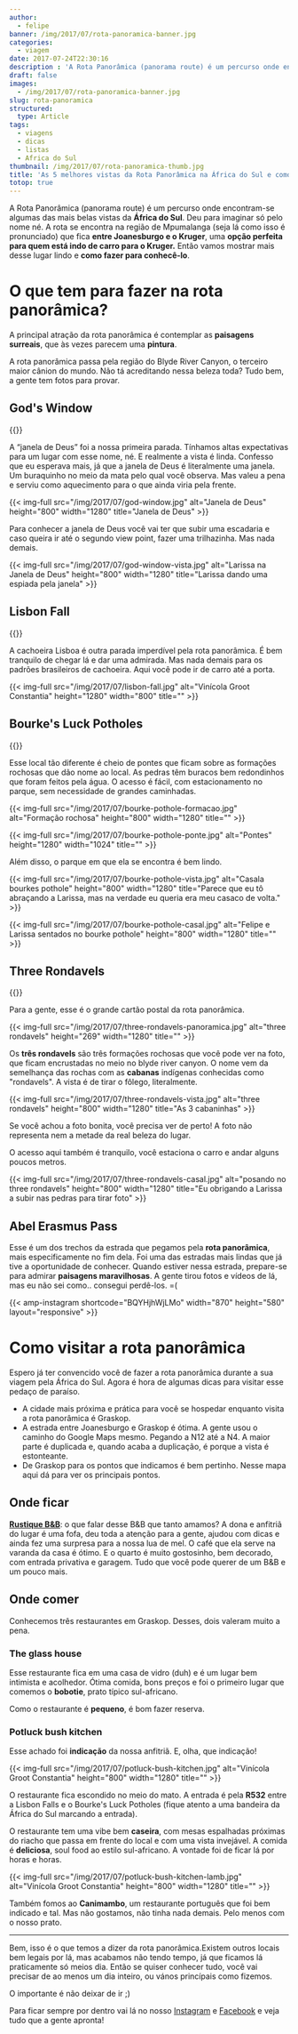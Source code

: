 ```yaml
---
author:
  - felipe
banner: /img/2017/07/rota-panoramica-banner.jpg
categories:
  - viagem
date: 2017-07-24T22:30:16
description : 'A Rota Panorâmica (panorama route) é um percurso onde encontram-se algumas das mais belas vistas da África do Sul. Aqui vamos mostrar as princípais vistas e dicas de como passear por lá.'
draft: false
images:
  - /img/2017/07/rota-panoramica-banner.jpg
slug: rota-panoramica
structured:
  type: Article
tags:
  - viagens
  - dicas
  - listas
  - Africa do Sul
thumbnail: /img/2017/07/rota-panoramica-thumb.jpg
title: 'As 5 melhores vistas da Rota Panorâmica na África do Sul e como aproveitá-las'
totop: true
---
```


A Rota Panorâmica (panorama route) é um percurso onde encontram-se algumas das mais belas vistas da **África do Sul**. Deu para imaginar só pelo nome né. A rota se encontra na região de Mpumalanga (seja lá como isso é pronunciado) que fica **entre Joanesburgo e o Kruger**, uma **opção perfeita para quem está indo de carro para o Kruger.** Então vamos mostrar mais desse lugar lindo e **como fazer para conhecê-lo**.

# O que tem para fazer na rota panorâmica?

A principal atração da rota panorâmica é contemplar as **paisagens surreais**, que às vezes parecem uma **pintura**.

A rota panorâmica passa pela região do Blyde River Canyon, o terceiro maior cânion do mundo. Não tá acreditando nessa beleza toda? Tudo bem, a gente tem fotos para provar.

## God's Window
{{<place work-time="Até as 17H" price="20 rands" visit-time="1 hora" >}}

A “janela de Deus” foi a nossa primeira parada. Tínhamos altas expectativas para um lugar com esse nome, né.
E realmente a vista é linda. Confesso que eu esperava mais, já que a janela de Deus é literalmente uma janela. Um buraquinho no meio da mata pelo qual você observa. Mas valeu a pena e serviu como aquecimento para o que ainda viria pela frente.

{{< img-full src="/img/2017/07/god-window.jpg" alt="Janela de Deus"  height="800" width="1280" title="Janela de Deus" >}}

Para conhecer a janela de Deus você vai ter que subir uma escadaria e caso queira ir até o segundo view point, fazer uma trilhazinha. Mas nada demais.

{{< img-full src="/img/2017/07/god-window-vista.jpg" alt="Larissa na Janela de Deus"  height="800" width="1280" title="Larissa dando uma espiada pela janela" >}}

## Lisbon Fall

{{<place work-time="Até as 17H" price="10 rands" visit-time="20 min" >}}

A cachoeira Lisboa é outra parada imperdível pela rota panorâmica. É bem tranquilo de chegar lá e dar uma admirada. Mas nada demais para os padrões brasileiros de cachoeira. Aqui você pode ir de carro até a porta.

{{< img-full src="/img/2017/07/lisbon-fall.jpg" alt="Vinícola Groot Constantia"  height="1280" width="800" title="" >}}



## Bourke's Luck Potholes

{{<place work-time="Até as 17H" price="50 rands" visit-time="1,5 horas" >}}

Esse local tão diferente é cheio de pontes que ficam sobre as formações rochosas que dão nome ao local. As pedras têm buracos bem redondinhos que foram feitos pela água. O acesso é fácil, com estacionamento no parque, sem necessidade de grandes caminhadas.

{{< img-full src="/img/2017/07/bourke-pothole-formacao.jpg" alt="Formação rochosa"  height="800" width="1280" title="" >}}

{{< img-full src="/img/2017/07/bourke-pothole-ponte.jpg" alt="Pontes"  height="1280" width="1024" title="" >}}

Além disso, o parque em que ela se encontra é bem lindo.

{{< img-full src="/img/2017/07/bourke-pothole-vista.jpg" alt="Casala bourkes pothole"  height="800" width="1280" title="Parece que eu tô abraçando a Larissa, mas na verdade eu queria era meu casaco de volta." >}}

{{< img-full src="/img/2017/07/bourke-pothole-casal.jpg" alt="Felipe e Larissa sentados no bourke pothole"  height="800" width="1280" title="" >}}

## Three Rondavels

{{<place work-time="Até as 17H" price="20 rands" visit-time="1 hora" >}}

Para a gente, esse é o grande cartão postal da rota panorâmica.

{{< img-full src="/img/2017/07/three-rondavels-panoramica.jpg" alt="three rondavels"  height="269" width="1280" title="" >}}

Os **três rondavels** são três formações rochosas que você pode ver na foto, que ficam encrustadas no meio no blyde river canyon. O nome vem da semelhança das rochas com as **cabanas** indígenas conhecidas como "rondavels". A vista é de tirar o fôlego, literalmente.

{{< img-full src="/img/2017/07/three-rondavels-vista.jpg" alt="three rondavels"  height="800" width="1280" title="As 3 cabaninhas" >}}

Se você achou a foto bonita, você precisa ver de perto! A foto não representa nem a metade da real beleza do lugar.

O acesso aqui também é tranquilo, você estaciona o carro e andar alguns poucos metros.

{{< img-full src="/img/2017/07/three-rondavels-casal.jpg" alt="posando no three rondavels"  height="800" width="1280" title="Eu obrigando a Larissa a subir nas pedras para tirar foto" >}}



## Abel Erasmus Pass
Esse é um dos trechos da estrada que pegamos pela **rota panorâmica**, mais especificamente no fim dela. Foi uma das estradas mais lindas que já tive a oportunidade de conhecer. Quando estiver nessa estrada,  prepare-se para admirar **paisagens maravilhosas**. A gente tirou fotos e vídeos de lá, mas eu não sei como.. consegui perdê-los. =(

{{< amp-instagram shortcode="BQYHjhWjLMo" width="870" height="580" layout="responsive" >}}

# Como visitar a rota panorâmica

Espero já ter convencido você de fazer a rota panorâmica durante a sua viagem pela África do Sul. Agora é hora de algumas dicas para visitar esse pedaço de paraíso.

- A cidade mais próxima e prática para você se hospedar enquanto visita a rota panorâmica é Graskop.
- A estrada entre Joanesburgo e Graskop é ótima. A gente usou o caminho do Google Maps mesmo. Pegando a N12 até a N4. A maior parte é duplicada e, quando acaba a duplicação, é porque a vista é estonteante.
- De Graskop para os pontos que indicamos é bem pertinho. Nesse mapa aqui dá para ver os principais pontos.

<amp-iframe src="https://www.google.com/maps/embed?pb=!1m52!1m12!1m3!1d464002.52609830216!2d30.470386116842167!3d-24.69184830750357!2m3!1f0!2f0!3f0!3m2!1i1024!2i768!4f13.1!4m37!3e0!4m5!1s0x1ec26307801ae4e1%3A0x37b2c654d9f4be4c!2sGraskop%2C+South+Africa!3m2!1d-24.9327665!2d30.844151999999998!4m5!1s0x1ec2611b1f8a85f5%3A0x7c147a09607c1a62!2sLisbon+Falls%2C+%C3%81frica+do+Sul!3m2!1d-24.8616869!2d30.835869199999998!4m5!1s0x1ec261fb6d6644cf%3A0x77a9ae51114d1ae5!2sGod&#39;s+Window%2C+Sabie%2C+Mpumalanga%2C+South+Africa!3m2!1d-24.876541!2d30.8887795!4m5!1s0x1ec2598ebd8346b7%3A0x5d7197fe25f3098!2sBourke&#39;s+Luck+Potholes%2C+%C3%81frica+do+Sul!3m2!1d-24.6727584!2d30.8070925!4m5!1s0x1ec25153d2b65c4d%3A0x8f4774bf89d825e8!2sThree+Rondavels+View+Point%2C+South+Africa!3m2!1d-24.5721968!2d30.798840499999997!4m5!1s0x1ec3b411efd9bdb5%3A0xdbfa76c0fffb4a9!2sJ.G.+Strijdomtunnel%2C+Burgersfort%2C+Limpopo%2C+South+Africa!3m2!1d-24.4514793!2d30.607565899999997!5e0!3m2!1sen!2sbr!4v1500589719771" width="400" height="200" layout="responsive"  sandbox="allow-scripts allow-same-origin allow-popups"  allowfullscreen  frameborder="0"></amp-iframe>

## Onde ficar

**[Rustique B&B](https://www.booking.com/hotel/za/rustique.pt-br.html?aid=304142;label=gen173nr-1FCAEoggJCAlhYSDNiBW5vcmVmaCCIAQGYAS3CAQp3aW5kb3dzIDEwyAEM2AEB6AEB-AELkgIBeagCAw;sid=d77e5aae076b277a876a47d8a751401b)**: o que falar desse B&B que tanto amamos? A dona e anfitriã do lugar é uma fofa, deu toda a atenção para a gente, ajudou com dicas e ainda fez uma surpresa para a nossa lua de mel. O café que ela serve na varanda da casa é ótimo. E o quarto é muito gostosinho, bem decorado, com entrada privativa e garagem. Tudo que você pode querer de um B&B e um pouco mais.

## Onde comer

Conhecemos três restaurantes em Graskop. Desses, dois valeram muito a pena. 
### The glass house

Esse restaurante fica em uma casa de vidro (duh) e é um lugar bem intimista e acolhedor. 
Ótima comida, bons preços e foi o primeiro lugar que comemos o **bobotie**, prato típico sul-africano.

Como o restaurante é **pequeno**, é bom fazer reserva.

### Potluck bush kitchen

Esse achado foi **indicação** da nossa anfitriã. E, olha, que indicação!

{{< img-full src="/img/2017/07/potluck-bush-kitchen.jpg" alt="Vinícola Groot Constantia"  height="800" width="1280" title="" >}}

O restaurante fica escondido no meio do mato. A entrada é pela **R532** entre a Lisbon Falls e o Bourke's Luck Potholes (fique atento a uma bandeira da África do Sul marcando a entrada). 

O restaurante tem uma vibe bem **caseira**, com mesas espalhadas próximas do riacho que passa em frente do local e com uma vista invejável.  A comida é **deliciosa**, soul food ao estilo sul-africano. A vontade foi de ficar lá por horas e horas.

{{< img-full src="/img/2017/07/potluck-bush-kitchen-lamb.jpg" alt="Vinícola Groot Constantia"  height="800" width="1280" title="" >}}

Também fomos ao **Canimambo**, um restaurante português que foi bem indicado e tal. Mas não gostamos, não tinha nada demais. Pelo menos com o nosso prato. 

------

Bem, isso é o que temos a dizer da rota panorâmica.Existem outros locais bem legais por lá, mas acabamos não tendo tempo, já que ficamos lá praticamente só meios dia. Então se quiser conhecer tudo, você vai precisar de ao menos um dia inteiro, ou vános princípais como fizemos.

O importante é não deixar de ir ;)

Para ficar sempre por dentro vai lá no nosso [Instagram](https://www.instagram.com/casaldebacontudo/) e [Facebook](https://www.facebook.com/debacontudo) e veja tudo que a gente apronta!